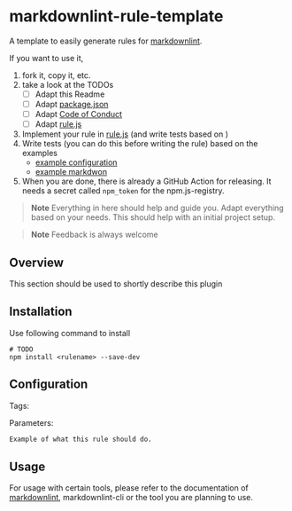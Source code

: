 # markdownlint-rule-template

A template to easily generate rules for [markdownlint](https://github.com/davidAnson/markdownlint).

If you want to use it, 

1. fork it, copy it, etc.
2. take a look at the TODOs
   - [ ] Adapt this Readme
   - [ ] Adapt [package.json](package.json)
   - [ ] Adapt [Code of Conduct](./CODE_OF_CONDUCT.md)
   - [ ] Adapt [rule.js](./rule.js)
3. Implement your rule in [rule.js](./rule.js) (and write tests based on )
4. Write tests (you can do this before writing the rule) based on the examples
    - [example configuration](test/example-test.json)
    - [example markdwon](test/example-test.md)
5. When you are done, there is already a GitHub Action for releasing.
    It needs a secret called `npm_token` for the npm.js-registry.

> **Note**
> Everything in here should help and guide you.
> Adapt everything based on your needs.
> This should help with an initial project setup.

> **Note**
> Feedback is always welcome

## Overview

This section should be used to shortly describe this plugin

## Installation

Use following command to install

```console
# TODO
npm install <rulename> --save-dev
```

## Configuration

Tags: <tags>

Parameters: <parameters>

```diff
Example of what this rule should do.
```

## Usage

For usage with certain tools,
please refer to the documentation of [markdownlint](https://github.com/davidAnson/markdownlint),
markdownlint-cli or the tool you are planning to use.
